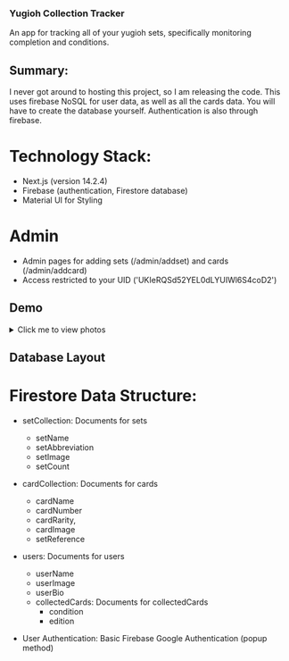 ### Yugioh Collection Tracker

An app for tracking all of your yugioh sets, specifically monitoring completion and conditions.

## Summary:

I never got around to hosting this project, so I am releasing the code. 
This uses firebase NoSQL for user data, as well as all the cards data. You will have to create the database yourself. 
Authentication is also through firebase.

# Technology Stack:

- Next.js (version 14.2.4)
- Firebase (authentication, Firestore database)	  
- Material UI for Styling

# Admin

- Admin pages for adding sets (/admin/addset) and cards (/admin/addcard)
- Access restricted to your UID ('UKIeRQSd52YEL0dLYUIWl6S4coD2')


## Demo
<details><summary>Click me to view photos</summary>
![MqlBPvD](https://github.com/user-attachments/assets/28ab41dc-f0ed-42af-9ffd-4ba267a9a552)
![51hvwZS](https://github.com/user-attachments/assets/93ea71ca-40c0-4988-a017-2e1047a5ed23)
![9zddwFC](https://github.com/user-attachments/assets/212d1de4-c0ad-4b56-9b1b-7958e7a7553e)
![ssHOxZu](https://github.com/user-attachments/assets/cdc275c6-5609-4cdd-b014-f2a5f8c2051e)
![WDpc5Ai](https://github.com/user-attachments/assets/2b6cce6f-91a7-4f25-a87e-925ad59bb28f)
![RQMSOxo](https://github.com/user-attachments/assets/d39147a2-307d-4110-a6be-8709c963d087)
</details>

## Database Layout

# Firestore Data Structure:

- setCollection: Documents for sets 
    - setName
    - setAbbreviation
    - setImage
    - setCount

- cardCollection: Documents for cards
    - cardName
    - cardNumber
    - cardRarity,
    - cardImage
    - setReference

- users: Documents for users
    - userName
    - userImage
    - userBio
    - collectedCards: Documents for collectedCards
        - condition
        - edition

 - User Authentication: Basic Firebase Google Authentication (popup method)
